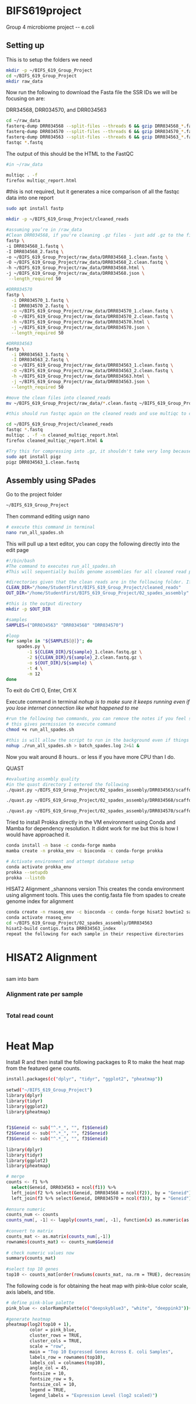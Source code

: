 # BIFS619project

Group 4 microbiome project -- e.coli


## Setting up

This is to setup the folders we need

```bash
mkdir -p ~/BIFS_619_Group_Project
cd ~/BIFS_619_Group_Project
mkdir raw_data
```

Now run the following to download the Fasta file
the SSR IDs we will be focusing on are:

DRR34568, DRR034570, and DRR034563

```bash 
cd ~/raw_data
fasterq-dump DRR034568 --split-files --threads 6 && gzip DRR034568_*.fastq
fasterq-dump DRR034570 --split-files --threads 6 && gzip DRR034570_*.fastq
fasterq-dump DRR034563 --split-files --threads 6 && gzip DRR034563_*.fastq
fastqc *.fastq
```

The output of this should be the HTML to the FastQC 
```bash
#in ~/raw_data

multiqc . -f 
firefox multiqc_report.html
```
#this is not required, but it generates a nice comparison of all the fastqc data into one report

```bash
sudo apt install fastp

mkdir -p ~/BIFS_619_Group_Project/cleaned_reads

#assuming you’re in /raw_data
#Clean DRR034568, if you're cleaning .gz files - just add .gz to the filenames below except for html and json
fastp \
-i DRR034568_1.fastq \
-I DRR034568_2.fastq \
-o ~/BIFS_619_Group_Project/raw_data/DRR034568_1.clean.fastq \
-O ~/BIFS_619_Group_Project/raw_data/DRR034568_2.clean.fastq \
-h ~/BIFS_619_Group_Project/raw_data/DRR034568.html \
-j ~/BIFS_619_Group_Project/raw_data/DRR034568.json \
 --length_required 50

#DRR034570
fastp \
  -i DRR034570_1.fastq \
  -I DRR034570_2.fastq \
  -o ~/BIFS_619_Group_Project/raw_data/DRR034570_1.clean.fastq \
  -O ~/BIFS_619_Group_Project/raw_data/DRR034570_2.clean.fastq \
  -h ~/BIFS_619_Group_Project/raw_data/DRR034570.html \
  -j ~/BIFS_619_Group_Project/raw_data/DRR034570.json \
  --length_required 50

#DRR034563
fastp \
  -i DRR034563_1.fastq \
  -I DRR034563_2.fastq \
  -o ~/BIFS_619_Group_Project/raw_data/DRR034563_1.clean.fastq \
  -O ~/BIFS_619_Group_Project/raw_data/DRR034563_2.clean.fastq \
  -h ~/BIFS_619_Group_Project/raw_data/DRR034563.html \
  -j ~/BIFS_619_Group_Project/raw_data/DRR034563.json \
  --length_required 50
```
```bash
#move the clean files into cleaned_reads
mv ~/BIFS_619_Group_Project/raw_data/*.clean.fastq ~/BIFS_619_Group_Project/cleaned_reads

#this should run fastqc again on the cleaned reads and use multiqc to compile them into an html file that can be opened with firefox

cd ~/BIFS_619_Group_Project/cleaned_reads
fastqc *.fastq
multiqc . -f -n cleaned_multiqc_report.html
firefox cleaned_multiqc_report.html & 
```
```bash
#Try this for compressing into .gz, it shouldn't take very long because it uses multiple CPUs
sudo apt install pigz
pigz DRR034563_1.clean.fastq
```

## Assembly using SPades

Go to the project folder

```bash
~/BIFS_619_Group_Project
```

Then command editing usign nano

```bash
# execute this command in terminal
nano run_all_spades.sh
```
This will pull up a text editor, you can copy the following directly into the edit page

```bash
#!/bin/bash
#The command to executes run_all_spades.sh
#This will sequentially builds genome assemblies for all cleaned read pairs using SPAdes

#directories given that the clean reads are in the following folder. If they arent create a folder and call it cleaned_reads.
CLEAN_DIR="/home/StudentFirst/BIFS_619_Group_Project/cleaned_reads"
OUT_DIR="/home/StudentFirst/BIFS_619_Group_Project/02_spades_assembly"

#this is the output directory
mkdir -p $OUT_DIR

#samples
SAMPLES=("DRR034563" "DRR034568" "DRR034570")

#loop
for sample in "${SAMPLES[@]}"; do
    spades.py \
        -1 ${CLEAN_DIR}/${sample}_1.clean.fastq.gz \
        -2 ${CLEAN_DIR}/${sample}_2.clean.fastq.gz \
        -o ${OUT_DIR}/${sample} \
        -t 4 \
        -m 12
done
```
To exit do Crtl O, Enter, Crtl X

Execute command in terminal 
*nohup is to make sure it keeps running even if you lose internet connection like what happened to me*

```bash
#run the following two commands, you can remove the notes if you feel so inclined
# this gives permission to execute command
chmod +x run_all_spades.sh

#this is will allow the script to run in the background even if things get disconnected
nohup ./run_all_spades.sh > batch_spades.log 2>&1 &
```
 Now you wait around 8 hours.. or less if you have more CPU than I do. 

QUAST
```bash
#evaluating assembly quality
#in the quast directory I entered the following
./quast.py ~/BIFS_619_Group_Project/02_spades_assembly/DRR034563/scaffolds.fasta -o ~/BIFS_619_Group_Project/02_spades_assembly/DRR034563/quast_result

./quast.py ~/BIFS_619_Group_Project/02_spades_assembly/DRR034568/scaffolds.fasta -o ~/BIFS_619_Group_Project/02_spades_assembly/DRR034568/quast_result

./quast.py ~/BIFS_619_Group_Project/02_spades_assembly/DRR034570/scaffolds.fasta -o ~/BIFS_619_Group_Project/02_spades_assembly/DRR034570/quast_result

```

Tried to install Prokka directly in the VM environment using Conda and Mamba for dependency resolution. It didnt work for me but this is how I would have approached it.  

```bash
conda install -n base -c conda-forge mamba
mamba create -n prokka_env -c bioconda -c conda-forge prokka

# Activate environment and attempt database setup
conda activate prokka_env
prokka --setupdb
prokka --listdb
```

HISAT2 Alignment _shannons version
This creates the conda environment using alignment tools. This uses the contig.fasta file from spades to create genome index for alignment

```bash
conda create -n rnaseq_env -c bioconda -c conda-forge hisat2 bowtie2 samtools subread -y
conda activate rnaseq_env
cd ~/BIFS_619_Group_Project/02_spades_assembly/DRR034563
hisat2-build contigs.fasta DRR034563_index
repeat the following for each sample in their respective directories 
```

# HISAT2 Alignment 
```bash


```

sam into bam
### Alignment rate per sample
```bash


```
### Total read count
```bash


```



# Heat Map
Install R and then install the following packages to R to make the heat map from the featured gene counts.
```bash 
install.packages(c("dplyr", "tidyr", "ggplot2", "pheatmap"))
 
setwd("~/BIFS_619_Group_Project")
library(dplyr)
library(tidyr)
library(ggplot2)
library(pheatmap)
 

f1$Geneid <- sub("^.*_", "", f1$Geneid)
f2$Geneid <- sub("^.*_", "", f2$Geneid)
f3$Geneid <- sub("^.*_", "", f3$Geneid)
 
library(dplyr)
library(tidyr)
library(ggplot2)
library(pheatmap)

```
```bash
# merge
counts <- f1 %>%
  select(Geneid, DRR034563 = ncol(f1)) %>%
  left_join(f2 %>% select(Geneid, DRR034568 = ncol(f2)), by = "Geneid") %>%
  left_join(f3 %>% select(Geneid, DRR034570 = ncol(f3)), by = "Geneid")
 
#ensure numeric
counts_num <- counts
counts_num[, -1] <- lapply(counts_num[, -1], function(x) as.numeric(as.character(x)))
 
#convert to matrix
counts_mat <- as.matrix(counts_num[,-1])
rownames(counts_mat) <- counts_num$Geneid
 
# check numeric values now
summary(counts_mat)
 
#select top 10 genes
top10 <- counts_mat[order(rowSums(counts_mat, na.rm = TRUE), decreasing = TRUE)[1:10], ]
```
The following code is for obtaining the heat map with pink–blue color scale, axis labels, and title.
```bash
# define pink-blue palette
pink_blue <- colorRampPalette(c("deepskyblue3", "white", "deeppink3"))(50)
 
#generate heatmap
pheatmap(log2(top10 + 1),
         color = pink_blue,
         cluster_rows = TRUE,
         cluster_cols = TRUE,
         scale = "row",
         main = "Top 10 Expressed Genes Across E. coli Samples",
         labels_row = rownames(top10),
         labels_col = colnames(top10),
         angle_col = 45,
         fontsize = 10,
         fontsize_row = 9,
         fontsize_col = 10,
         legend = TRUE,
         legend_labels = "Expression Level (log2 scaled)")
```












